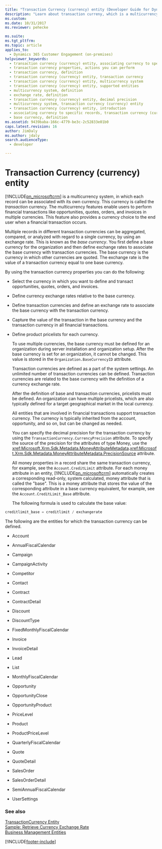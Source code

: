 ```yaml
---
title: "Transaction Currency (currency) entity (Developer Guide for Dynamics 365 Customer Engagement) | MicrosoftDocs"
description: "Learn about transaction curreny, which is a multicurrency feature enabling users to perform financial transactions in multiple currencies. Multiple records in different transaction currencies can be aggregated, compared, or analyzed with regard to a single currency using the base currency."
ms.custom: 
ms.date: 10/31/2017
ms.reviewer: pehecke

ms.suite: 
ms.tgt_pltfrm: 
ms.topic: article
applies_to: 
  - Dynamics 365 Customer Engagement (on-premises)
helpviewer_keywords: 
  - transaction currency (currency) entity, associating currency to specific records
  - transaction currency properties, actions you can perform
  - transaction currency, definition
  - transaction currency (currency) entity, transaction currency
  - transaction currency (currency) entity, multicurrency system
  - transaction currency (currency) entity, supported entities
  - multicurrency system, definition
  - exchange rate, definition
  - transaction currency (currency) entity, decimal precision
  - multicurrency system, transaction currency (currency) entity
  - transaction currency (currency) entity, introduction
  - associating currency to specific records, transaction currency (currency) entity
  - base currency, definition
ms.assetid: 9439baba-166c-4779-be3c-2c52833e01b0
caps.latest.revision: 16
author: JimDaly
ms.author: jdaly
search.audienceType: 
  - developer

---
```

# Transaction Currency (currency) entity

[!INCLUDE[pn_microsoftcrm](../includes/pn-microsoftcrm.md)] is a multicurrency system, in which each record can be associated with its own currency. This currency is called the *transaction* currency. The multicurrency features enable users to perform financial transactions like opportunities, quotes, orders, and invoices in multiple currencies. This feature also provides a currency choice to the end user when a financial transaction occurs.  
  
 Multiple records in different transaction currencies can be aggregated, compared, or analyzed with regard to a single currency, by using an exchange rate. This is known as the *base currency*. You first define a base currency for the organization and then define exchange rates to associate the base currency with transaction currencies. The base currency is the currency in which other currencies are quoted. The exchange rate is the value of a transaction currency equal to one base currency.  
  
 By using the transaction currency properties you can do the following:  
  
- Select the currency in which you want to define and transact opportunities, quotes, orders, and invoices.  
  
- Define currency exchange rates relative to the base currency.  
  
- Define transaction currencies and define an exchange rate to associate the base currency with the transaction currency.  
  
- Capture the value of the transaction in the base currency and the transaction currency in all financial transactions.  
  
- Define product pricelists for each currency.  
  
  To use multiple currencies, the base currency must be defined for an organization during server installation and organization setup. After the base currency is set for an organization, it cannot be changed. This value is stored in the `Organization.BaseCurrencyID` attribute.  
  
  Transaction currencies are defined as a part of the system settings. An unlimited number of transaction currencies can be defined. Transaction currencies are related to the base currency with the definition of a currency exchange rate.  
  
  After the definition of base and transaction currencies, pricelists must be defined. An organization can have multiple pricelists, which are also typically defined for a target geographical market in the local currency.  
  
  All entities that are involved in financial transactions support transaction currency. The currency is typically inherited from the account, opportunity, and so on, but can be changed as needed.  
  
  You can specify the decimal precision for the transaction currency by using the `TransactionCurrency.CurrencyPrecision` attribute. To specify the source of the precision for the attributes of type Money, use the <xref:Microsoft.Xrm.Sdk.Metadata.MoneyAttributeMetadata>.<xref:Microsoft.Xrm.Sdk.Metadata.MoneyAttributeMetadata.PrecisionSource> attribute.  
  
  All money properties in a record share the same transaction currency, for example, see the `Account.CreditLimit` attribute. For each money attribute in an entity, [!INCLUDE[pn_microsoftcrm](../includes/pn-microsoftcrm.md)] automatically creates a corresponding read-only, system calculated, money attribute that is called the "base". This is a money attribute that stores the value of the corresponding attribute in a base currency equivalent, for example, see the `Account.CreditLimit_Base` attribute.  
  
  The following formula is used to calculate the base value:  
  
```csharp  
creditlimit_base = creditlimit / exchangerate  
```  
  
 The following are the entities for which the transaction currency can be defined.  
  
-   Account  
  
-   AnnualFiscalCalendar  
  
-   Campaign  
  
-   CampaignActivity  
  
-   Competitor  
  
-   Contact  
  
-   Contract  
  
-   ContractDetail  
  
-   Discount  
  
-   DiscountType  
  
-   FixedMonthlyFiscalCalendar  
  
-   Invoice  
  
-   InvoiceDetail  
  
-   Lead  
  
-   List  
  
-   MonthlyFiscalCalendar  
  
-   Opportunity  
  
-   OpportunityClose  
  
-   OpportunityProduct  
  
-   PriceLevel  
  
-   Product  
  
-   ProductPriceLevel  
  
-   QuarterlyFiscalCalendar  
  
-   Quote  
  
-   QuoteDetail  
  
-   SalesOrder  
  
-   SalesOrderDetail  
  
-   SemiAnnualFiscalCalendar  
  
-   UserSettings  
  
### See also  
 [TransactionCurrency Entity](entities/transactioncurrency.md)   
 [Sample: Retrieve Currency Exchange Rate](sample-retrieve-currency-exchange-rate.md)   
 [Business Management Entities](business-management-entities.md)


[!INCLUDE[footer-include](../../../includes/footer-banner.md)]
